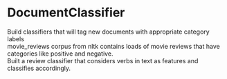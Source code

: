 # DocumentClassifier
Build classifiers that will tag new documents with appropriate category labels<br>
movie_reviews corpus from nltk contains loads of movie reviews that have categories like positive and negative.<br>
Built a review classifier that considers verbs in text as features and classifies accordingly.
